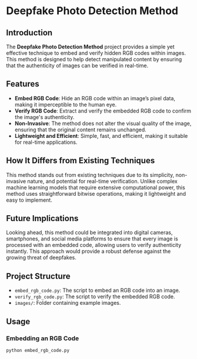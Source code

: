 # Deepfake Photo Detection Method

## Introduction

The **Deepfake Photo Detection Method** project provides a simple yet effective technique to embed and verify hidden RGB codes within images. This method is designed to help detect manipulated content by ensuring that the authenticity of images can be verified in real-time.

## Features

- **Embed RGB Code**: Hide an RGB code within an image’s pixel data, making it imperceptible to the human eye.
- **Verify RGB Code**: Extract and verify the embedded RGB code to confirm the image's authenticity.
- **Non-Invasive**: The method does not alter the visual quality of the image, ensuring that the original content remains unchanged.
- **Lightweight and Efficient**: Simple, fast, and efficient, making it suitable for real-time applications.

## How It Differs from Existing Techniques

This method stands out from existing techniques due to its simplicity, non-invasive nature, and potential for real-time verification. Unlike complex machine learning models that require extensive computational power, this method uses straightforward bitwise operations, making it lightweight and easy to implement.

## Future Implications

Looking ahead, this method could be integrated into digital cameras, smartphones, and social media platforms to ensure that every image is processed with an embedded code, allowing users to verify authenticity instantly. This approach would provide a robust defense against the growing threat of deepfakes.

## Project Structure

- `embed_rgb_code.py`: The script to embed an RGB code into an image.
- `verify_rgb_code.py`: The script to verify the embedded RGB code.
- `images/`: Folder containing example images.

## Usage

### Embedding an RGB Code

```bash
python embed_rgb_code.py
